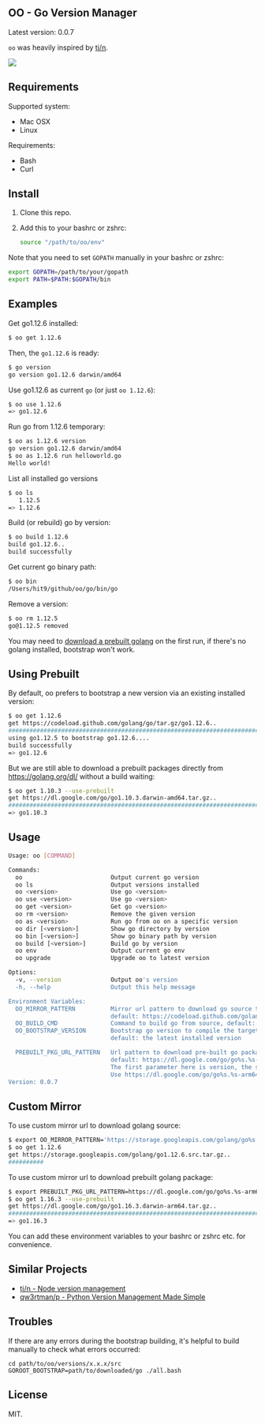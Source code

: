 OO - Go Version Manager
------------------------

Latest version: 0.0.7

`oo` was heavily inspired by [tj/n](https://github.com/tj/n).

![](screen.gif)

Requirements
------------

Supported system:

* Mac OSX
* Linux

Requirements:

* Bash
* Curl

Install
-------

1. Clone this repo.
2. Add this to your bashrc or zshrc:

   ```bash
   source "/path/to/oo/env"
   ```

Note that you need to set `GOPATH` manually in your bashrc or zshrc:

```bash
export GOPATH=/path/to/your/gopath
export PATH=$PATH:$GOPATH/bin
```

Examples
---------

Get go1.12.6 installed:

```bash
$ oo get 1.12.6
```

Then, the `go1.12.6` is ready:

```bash
$ go version
go version go1.12.6 darwin/amd64
```

Use go1.12.6 as current `go` (or just `oo 1.12.6`):

```bash
$ oo use 1.12.6
=> go1.12.6
```

Run go from 1.12.6 temporary:

```bash
$ oo as 1.12.6 version
go version go1.12.6 darwin/amd64
$ oo as 1.12.6 run helloworld.go
Hello world!
```

List all installed go versions

```bash
$ oo ls
   1.12.5
=> 1.12.6
```

Build (or rebuild) go by version:

```bash
$ oo build 1.12.6
build go1.12.6..
build successfully
```

Get current go binary path:

```bash
$ oo bin
/Users/hit9/github/oo/go/bin/go
```

Remove a version:

```bash
$ oo rm 1.12.5                                                                                                                                                                          1 ↵ (go1.4 node@v2.0.0) ~/github/oo/versions/1.5/src
go@1.12.5 removed
```

You may need to [download a prebuilt golang](#using-prebuilt) on the first run,
if there's no golang installed, bootstrap won't work.

Using Prebuilt
--------------

By default, oo prefers to bootstrap a new version via an existing installed version:

```bash
$ oo get 1.12.6
get https://codeload.github.com/golang/go/tar.gz/go1.12.6..
######################################################################## 100.0%
using go1.12.5 to bootstrap go1.12.6....
build successfully
=> go1.12.6
```

But we are still able to download a prebuilt packages directly from https://golang.org/dl/
without a build waiting:

```bash
$ oo get 1.10.3 --use-prebuilt
get https://dl.google.com/go/go1.10.3.darwin-amd64.tar.gz..
######################################################################## 100.0%
=> go1.10.3
```

Usage
-----

```bash
Usage: oo [COMMAND]

Commands:
  oo                         Output current go version
  oo ls                      Output versions installed
  oo <version>               Use go <version>
  oo use <version>           Use go <version>
  oo get <version>           Get go <version>
  oo rm <version>            Remove the given version
  oo as <version>            Run go from oo on a specific version
  oo dir [<version>]         Show go directory by version
  oo bin [<version>]         Show go binary path by version
  oo build [<version>]       Build go by version
  oo env                     Output current go env
  oo upgrade                 Upgrade oo to latest version

Options:
  -v, --version              Output oo's version
  -h, --help                 Output this help message

Environment Variables:
  OO_MIRROR_PATTERN          Mirror url pattern to download go source tarball
                             default: https://codeload.github.com/golang/go/tar.gz/go%s
  OO_BUILD_CMD               Command to build go from source, default: ./make.bash
  OO_BOOTSTRAP_VERSION       Bootstrap go version to compile the target version,
                             default: the latest installed version

  PREBUILT_PKG_URL_PATTERN   Url pattern to download pre-built go package
                             default: https://dl.google.com/go/go%s.%s-amd64.tar.gz
                             The first parameter here is version, the second is platform.
                             Use https://dl.google.com/go/go%s.%s-arm64.tar.gz for arm64 platforms (e.g. Mac M1).
Version: 0.0.7
```

Custom Mirror
-------------

To use custom mirror url to download golang source:

```bash
$ export OO_MIRROR_PATTERN='https://storage.googleapis.com/golang/go%s.src.tar.gz'
$ oo get 1.12.6
get https://storage.googleapis.com/golang/go1.12.6.src.tar.gz..
##########                                                                14.4%
```

To use custom mirror url to download prebuilt golang package:

```bash
$ export PREBUILT_PKG_URL_PATTERN=https://dl.google.com/go/go%s.%s-arm64.tar.gz
$ oo get 1.16.3 --use-prebuilt
get https://dl.google.com/go/go1.16.3.darwin-arm64.tar.gz..
########################################################################################################################################################################################################################## 100.0%
=> go1.16.3
```

You can add these environment variables to your bashrc or zshrc etc. for convenience.

Similar Projects
----------------

- [tj/n - Node version management](https://github.com/tj/n)
- [qw3rtman/p - Python Version Management Made Simple](https://github.com/qw3rtman/p)

Troubles
--------

If there are any errors during the bootstrap building, it's helpful to build manually to check
what errors occurred:

```
cd path/to/oo/versions/x.x.x/src
GOROOT_BOOTSTRAP=path/to/downloaded/go ./all.bash
```

License
--------
MIT.
